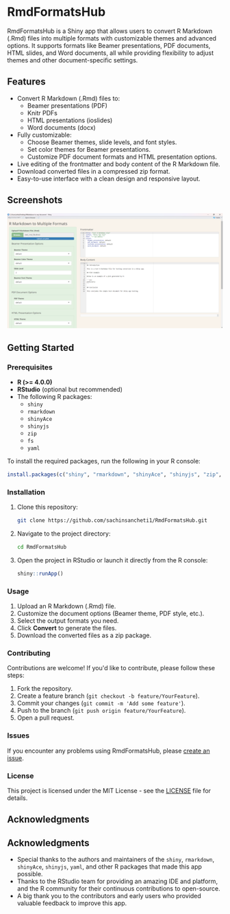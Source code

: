 # RmdFormatsHub

RmdFormatsHub is a Shiny app that allows users to convert R Markdown (.Rmd) files into multiple formats with customizable themes and advanced options. It supports formats like Beamer presentations, PDF documents, HTML slides, and Word documents, all while providing flexibility to adjust themes and other document-specific settings.

## Features

- Convert R Markdown (.Rmd) files to:
  - Beamer presentations (PDF)
  - Knitr PDFs
  - HTML presentations (ioslides)
  - Word documents (docx)
- Fully customizable:
  - Choose Beamer themes, slide levels, and font styles.
  - Set color themes for Beamer presentations.
  - Customize PDF document formats and HTML presentation options.
- Live editing of the frontmatter and body content of the R Markdown file.
- Download converted files in a compressed zip format.
- Easy-to-use interface with a clean design and responsive layout.

## Screenshots

![App Screenshot](screenshot.png)

## Getting Started

### Prerequisites

- **R (>= 4.0.0)**
- **RStudio** (optional but recommended)
- The following R packages:
  - `shiny`
  - `rmarkdown`
  - `shinyAce`
  - `shinyjs`
  - `zip`
  - `fs`
  - `yaml`

To install the required packages, run the following in your R console:

```r
install.packages(c("shiny", "rmarkdown", "shinyAce", "shinyjs", "zip", "fs", "yaml"))
```

### Installation

1. Clone this repository:

   ```bash
   git clone https://github.com/sachinsancheti1/RmdFormatsHub.git
   ```

2. Navigate to the project directory:

   ```bash
   cd RmdFormatsHub
   ```

3. Open the project in RStudio or launch it directly from the R console:

   ```r
   shiny::runApp()
   ```

### Usage

1. Upload an R Markdown (.Rmd) file.
2. Customize the document options (Beamer theme, PDF style, etc.).
3. Select the output formats you need.
4. Click **Convert** to generate the files.
5. Download the converted files as a zip package.

### Contributing

Contributions are welcome! If you'd like to contribute, please follow these steps:

1. Fork the repository.
2. Create a feature branch (`git checkout -b feature/YourFeature`).
3. Commit your changes (`git commit -m 'Add some feature'`).
4. Push to the branch (`git push origin feature/YourFeature`). 
5. Open a pull request.

### Issues

If you encounter any problems using RmdFormatsHub, please [create an issue](https://github.com/sachinsancheti1/RmdFormatsHub/issues).

### License

This project is licensed under the MIT License - see the [LICENSE](LICENSE) file for details.

## Acknowledgments

## Acknowledgments

- Special thanks to the authors and maintainers of the `shiny`, `rmarkdown`, `shinyAce`, `shinyjs`, `yaml`, and other R packages that made this app possible.
- Thanks to the RStudio team for providing an amazing IDE and platform, and the R community for their continuous contributions to open-source.
- A big thank you to the contributors and early users who provided valuable feedback to improve this app.

